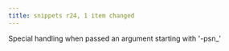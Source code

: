 ```yaml
---
title: snippets r24, 1 item changed
---
```


Special handling when passed an argument starting with '-psn\_'
